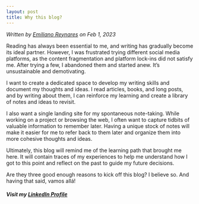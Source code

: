 ```yaml
---
layout: post
title: Why this blog?
---
```


*Written by [Emiliano Reynares](https://www.linkedin.com/in/ereynrs/) on Feb 1, 2023*

Reading has always been essential to me, and writing has gradually become its ideal partner. However, I was frustrated trying different social media platforms, as the content fragmentation and platform lock-ins did not satisfy me. After trying a few, I abandoned them and started anew. It’s unsustainable and demotivating.

I want to create a dedicated space to develop my writing skills and document my thoughts and ideas. I read articles, books, and long posts, and by writing about them, I can reinforce my learning and create a library of notes and ideas to revisit.

I also want a single landing site for my spontaneous note-taking. While working on a project or browsing the web, I often want to capture tidbits of valuable information to remember later. Having a unique stock of notes will make it easier for me to refer back to them later and organize them into more cohesive thoughts and ideas.

Ultimately, this blog will remind me of the learning path that brought me here. It will contain traces of my experiences to help me understand how I got to this point and reflect on the past to guide my future decisions.

Are they three good enough reasons to kick off this blog? I believe so. And having that said, vamos allá!

##### Visit my [LinkedIn Profile](https://www.linkedin.com/in/ereynrs/)
